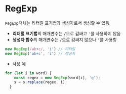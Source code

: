 # RegExp

`RegExp`객체는 리터럴 표기법과 생성자로서 생성할 수 있음.
- **리터럴 표기볍**의 매개변수는 `/`으로 감싸고 `'`를 사용하지 않음
- **생성자 함수**의 매개변수는 `/`으로 감싸지 않으나  `'`를 사용함

```js
new RegExp(/ab+c/, 'i') // 리터럴
new RegExp('ab+c', 'i') // 생성자
```
- 사용 예
```js
for (let i in word) {
    const regex = new RegExp(word[i], 'g');
    s = s.replace(regex, i);
  }
```
